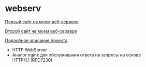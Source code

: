 # webserv

[Первый сайт на моем веб-сервере](http://madorsky.site:4242)

[Второй сайт на моем веб-сервере](http://madorsky.site:2121)

[Подробное описание проекта](https://madorsky.site/portfolio-archive/webserv/)

- HTTP WebServer
- Аналог nginx для обслуживания ответа на запросы на основе HTTP/1.1 (RFC7230)
